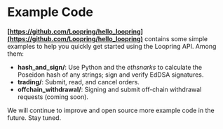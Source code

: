 # Example Code

**[https://github.com/Loopring/hello_loopring](https://github.com/Loopring/hello_loopring)** contains some simple examples to help you quickly get started using the Loopring API. Among them:

- **hash_and_sign/**: Use Python and the *ethsnarks* to calculate the Poseidon hash of any strings; sign and verify EdDSA signatures.
- **trading/**: Submit, read, and cancel orders.
- **offchain_withdrawal/**: Signing and submit off-chain withdrawal requests (coming soon).

We will continue to improve and open source more example code in the future. Stay tuned.